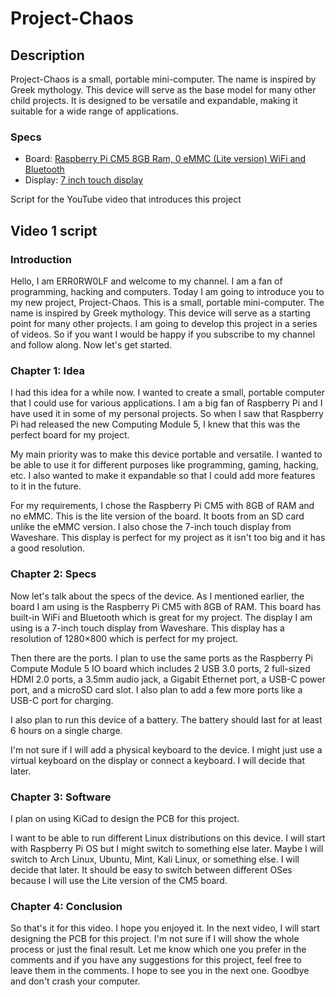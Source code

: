 # Project-Chaos

## Description

Project-Chaos is a small, portable mini-computer. The name is inspired by Greek mythology. This device will serve as the base model for many other child projects. It is designed to be versatile and expandable, making it suitable for a wide range of applications.

### Specs

- Board: [Raspberry Pi CM5 8GB Ram, 0 eMMC (Lite version) WiFi and Bluetooth](https://www.raspberrypi.com/products/compute-module-5/?variant=cm5-108000)
- Display: [7 inch touch display](https://www.waveshare.com/product/raspberry-pi/displays/lcd-oled/7ep-caplcd.htm?___SID=U)

Script for the YouTube video that introduces this project

## Video 1 script

### Introduction

<!-- First i will describe my idea. Then why I named it this. Plant specs... -->

<!-- My channel name is ERR0RW0LF I'm also going to call me that. This will be the first video on my channel. -->

Hello, I am ERR0RW0LF and welcome to my channel. I am a fan of programming, hacking and computers. Today I am going to introduce you to my new project, Project-Chaos. This is a small, portable mini-computer. The name is inspired by Greek mythology. This device will serve as a starting point for many other projects. I am going to develop this project in a series of videos. So if you want I would be happy if you subscribe to my channel and follow along. Now let's get started.

### Chapter 1: Idea

I had this idea for a while now. I wanted to create a small, portable computer that I could use for various applications. I am a big fan of Raspberry Pi and I have used it in some of my personal projects. So when I saw that Raspberry Pi had released the new Computing Module 5, I knew that this was the perfect board for my project.

My main priority was to make this device portable and versatile. I wanted to be able to use it for different purposes like programming, gaming, hacking, etc. I also wanted to make it expandable so that I could add more features to it in the future.

For my requirements, I chose the Raspberry Pi CM5 with 8GB of RAM and no eMMC. This is the lite version of the board. It boots from an SD card unlike the eMMC version. I also chose the 7-inch touch display from Waveshare. This display is perfect for my project as it isn't too big and it has a good resolution.

### Chapter 2: Specs

Now let's talk about the specs of the device. As I mentioned earlier, the board I am using is the Raspberry Pi CM5 with 8GB of RAM. This board has built-in WiFi and Bluetooth which is great for my project. The display I am using is a 7-inch touch display from Waveshare. This display has a resolution of 1280×800 which is perfect for my project.

Then there are the ports. I plan to use the same ports as the Raspberry Pi Compute Module 5 IO board which includes 2 USB 3.0 ports, 2 full-sized HDMI 2.0 ports, a 3.5mm audio jack, a Gigabit Ethernet port, a USB-C power port, and a microSD card slot. I also plan to add a few more ports like a USB-C port for charging.

I also plan to run this device of a battery. The battery should last for at least 6 hours on a single charge.

I'm not sure if I will add a physical keyboard to the device. I might just use a virtual keyboard on the display or connect a keyboard. I will decide that later.

### Chapter 3: Software

I plan on using KiCad to design the PCB for this project.

I want to be able to run different Linux distributions on this device. I will start with Raspberry Pi OS but I might switch to something else later. Maybe I will switch to Arch Linux, Ubuntu, Mint, Kali Linux, or something else. I will decide that later. It should be easy to switch between different OSes because I will use the Lite version of the CM5 board.

### Chapter 4: Conclusion

So that's it for this video. I hope you enjoyed it. In the next video, I will start designing the PCB for this project. I'm not sure if I will show the whole process or just the final result. Let me know which one you prefer in the comments and if you have any suggestions for this project, feel free to leave them in the comments. I hope to see you in the next one. Goodbye and don't crash your computer.

<!-- I will probably use a glitch effect for the outro. -->
